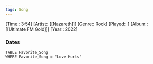 ```yaml
---
tags: Song  
---
```

[Time:: 3:54]
[Artist:: [[Nazareth]]]
[Genre:: Rock]
[Played:: ]
[Album:: [[Ultimate FM Gold]]]
[Year:: 2022]
### Dates
````dataview
TABLE Favorite_Song
WHERE Favorite_Song = "Love Hurts"
````